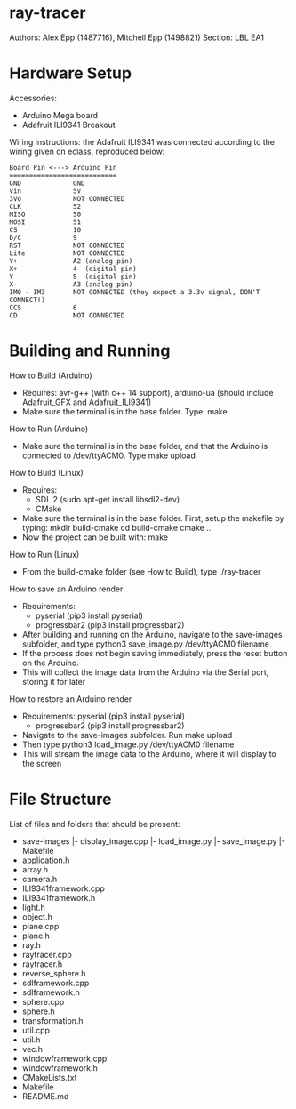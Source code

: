 # ray-tracer

Authors: Alex Epp (1487716), Mitchell Epp (1498821)
Section: LBL EA1

Hardware Setup
===========================================================

Accessories:
 * Arduino Mega board
 * Adafruit ILI9341 Breakout


Wiring instructions: the Adafruit ILI9341 was connected according to the wiring given on eclass, reproduced below:

    Board Pin <---> Arduino Pin
    ===========================
    GND             GND
    Vin             5V
    3Vo             NOT CONNECTED
    CLK             52
    MISO            50
    MOSI            51
    CS              10
    D/C             9
    RST             NOT CONNECTED
    Lite            NOT CONNECTED
    Y+              A2 (analog pin)
    X+              4  (digital pin)
    Y-              5  (digital pin)
    X-              A3 (analog pin)
    IM0 - IM3       NOT CONNECTED (they expect a 3.3v signal, DON'T CONNECT!)
    CCS             6
    CD              NOT CONNECTED

Building and Running
===========================================================

How to Build (Arduino)
  * Requires: avr-g++ (with c++ 14 support), arduino-ua (should include Adafruit_GFX and Adafruit_ILI9341)
  * Make sure the terminal is in the base folder. Type:
      make

How to Run (Arduino)
  * Make sure the terminal is in the base folder, and that the Arduino is connected to /dev/ttyACM0. Type
     make upload

How to Build (Linux)
  * Requires:
    *  SDL 2 (sudo apt-get install libsdl2-dev)
    *  CMake
  * Make sure the terminal is in the base folder. First, setup the makefile by typing:
      mkdir build-cmake
      cd build-cmake
      cmake ..
  * Now the project can be built with:
      make

How to Run (Linux)
  * From the build-cmake folder (see How to Build), type
      ./ray-tracer

How to save an Arduino render
  * Requirements:
    * pyserial (pip3 install pyserial)
    * progressbar2 (pip3 install progressbar2)
  * After building and running on the Arduino, navigate to the save-images subfolder, and type
      python3 save_image.py /dev/ttyACM0 filename
  * If the process does not begin saving immediately, press the reset button on the Arduino.
  * This will collect the image data from the Arduino via the Serial port, storing it for later

How to restore an Arduino render
  * Requirements:
      pyserial (pip3 install pyserial)
    * progressbar2 (pip3 install progressbar2)
  * Navigate to the save-images subfolder. Run
      make upload
  * Then type
      python3 load_image.py /dev/ttyACM0 filename
  * This will stream the image data to the Arduino, where it will display to the screen

File Structure
===========================================================

List of files and folders that should be present:
 * save-images
     |- display_image.cpp
     |- load_image.py
     |- save_image.py
     |- Makefile
  * application.h
  * array.h
  * camera.h
  * ILI9341framework.cpp
  * ILI9341framework.h
  * light.h
  * object.h
  * plane.cpp
  * plane.h
  * ray.h
  * raytracer.cpp
  * raytracer.h
  * reverse_sphere.h
  * sdlframework.cpp
  * sdlframework.h
  * sphere.cpp
  * sphere.h
  * transformation.h
  * util.cpp
  * util.h
  * vec.h
  * windowframework.cpp
  * windowframework.h
  * CMakeLists.txt
  * Makefile
  * README.md